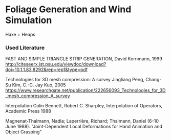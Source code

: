 # Foliage Generation and Wind Simulation
Haxe + Heaps

### Used Literature
FAST AND SIMPLE TRIANGLE STRIP GENERATION, David Kornmann, 1999
http://citeseerx.ist.psu.edu/viewdoc/download?doi=10.1.1.83.8292&rep=rep1&type=pdf

Technologies for 3D mesh compression: A survey
Jingliang Peng, Chang-Su Kim, C.-C. Jay Kuo, 2005
https://www.researchgate.net/publication/222656093_Technologies_for_3D_mesh_compression_A_survey

Interpolation
Colin Bennett, Robert C. Sharpley, Interpolation of Operators, Academic Press 1988

 Magnenat-Thalmann, Nadia; Laperrière, Richard; Thalmann, Daniel (6–10 June 1988). "Joint-Dependent Local Deformations for Hand Animation and Object Grasping"